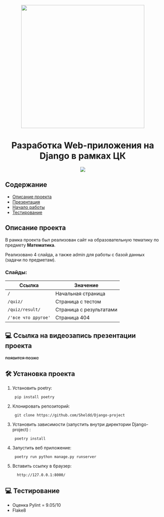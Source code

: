 <p align="center"> 
  <img  src="https://lms.mipt.ru/pluginfile.php/1/core_admin/logo/0x200/1714642582/logo.png" data-canonical-src="https://lms.mipt.ru/pluginfile.php/1/core_admin/logo/0x200/1714642582/logo.png" width="400" />
</p>

<h1 align="center">
  Разработка Web-приложения на Django в рамках ЦК
</h1>

<p align="center">
  <img src="https://img.shields.io/badge/license-MIT-green">
</p>

## Содержание
- [Описание проекта](#опись)
- [Презентация](#преза)
- [Начало работы](#начало)
- [Тестирование](#тестирование)


## Описание проекта

В рамка проекта был реализован сайт на образовательную тематику по предмету **Математика**.

Реализовано 4 слайда, а также admin для работы с базой данных (задачи по предметам).

### Слайды:
| Ссылка                  | Значение               |
|-------------------------|------------------------|
|         ```/```         |Начальная страница      |
|      ```/quiz/```       |Страница с тестом       |
|  ```/quiz/result/```    |Страница с результатами |
|  ```/'все что другое'```|Страница 404            |


## 💻 Ссылка на видеозапись презентации проекта

      
  ~~появится позже~~
    

## 🛠️ Установка проекта 


1) Установить poetry:

        pip install poetry

2) Клонировать репозиторий:

        git clone https://github.com/Sheldd/Django-project
   
3) Установить зависимости (запустить внутри директории Django-project) :

        poetry install

4) Запустить веб приложение:

        poetry run python manage.py runserver

5) Вставить ссылку в браузер:

         http://127.0.0.1:8000/



## 💻 Тестирование

- Оценка Pylint = 9.05/10
- Flake8

  

   
